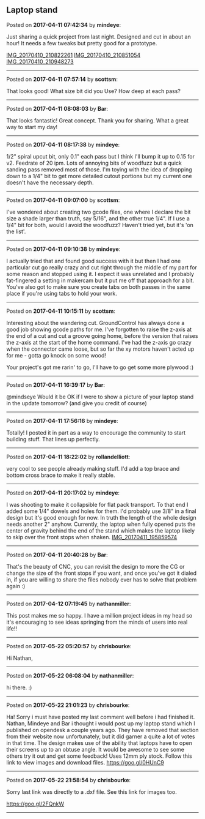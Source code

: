 ## Laptop stand
Posted on **2017-04-11 07:42:34** by **mindeye**:

Just sharing a quick project from last night. Designed and cut in about an hour! It needs a few tweaks but pretty good for a prototype.

 [IMG_20170410_210822261](//muut.com/u/maslowcnc/s3/:maslowcnc:mKD2:img_20170410_210822261.jpg.jpg)  [IMG_20170410_210851054](//muut.com/u/maslowcnc/s3/:maslowcnc:8CXL:img_20170410_210851054.jpg.jpg)  [IMG_20170410_210948273](//muut.com/u/maslowcnc/s3/:maslowcnc:OQxf:img_20170410_210948273.jpg.jpg)

---

Posted on **2017-04-11 07:57:14** by **scottsm**:

That looks good! What size bit did you Use? How deep at each pass?

---

Posted on **2017-04-11 08:08:03** by **Bar**:

That looks fantastic! Great concept. Thank you for sharing. What a great way to start my day!

---

Posted on **2017-04-11 08:17:38** by **mindeye**:

1/2" spiral upcut bit, only 0.1" each pass but I think I'll bump it up to 0.15 for v2. Feedrate of 20 ipm. Lots of annoying bits of woodfuzz but a quick sanding pass removed most of those. I'm toying with the idea of dropping down to a 1/4" bit to get more detailed cutout portions but my current one doesn't have the necessary depth.

---

Posted on **2017-04-11 09:07:00** by **scottsm**:

I've wondered about creating two gcode files, one where I declare the bit size a shade larger than truth, say 5/16", and the other true 1/4". If I use a 1/4" bit for both, would I avoid the woodfuzz? Haven't tried yet, but it's 'on the list'.

---

Posted on **2017-04-11 09:10:38** by **mindeye**:

I actually tried that and found good success with it but then I had one particular cut go really crazy and cut right through the middle of my part for some reason and stopped using it. I expect it was unrelated and I probably fat-fingered a setting in makercam but it put me off that approach for a bit. You've also got to make sure you create tabs on both passes in the same place if you're using tabs to hold your work.

---

Posted on **2017-04-11 10:15:11** by **scottsm**:

Interesting about the wandering cut. GroundControl has always done a good job showing gcode paths for me. I've forgotten to raise the z-axis at the end of a cut and cut a groove going home, before the version that raises the z-axis at the start of the home command. I've had the z-axis go crazy when the connector came loose, but so far the xy motors haven't acted up for me - gotta go knock on some wood!

Your project's got me rarin' to go, I'll have to go get some more plywood :)

---

Posted on **2017-04-11 16:39:17** by **Bar**:

@mindseye Would it be OK if I were to show a picture of your laptop stand in the update tomorrow? (and give you credit of course)

---

Posted on **2017-04-11 17:56:16** by **mindeye**:

Totally! I posted it in part as a way to encourage the community to start building stuff. That lines up perfectly.

---

Posted on **2017-04-11 18:22:02** by **rollandelliott**:

very cool to see people already making stuff. I'd add a top brace and bottom cross brace to make it really stable.

---

Posted on **2017-04-11 20:17:02** by **mindeye**:

I was shooting to make it collapsible for flat pack transport. To that end I added some 1/4" dowels and holes for them. I'd probably use 3/8" in a final design but it's good enough for now. In truth the length of the whole design needs another 2" anyhow. Currently, the laptop when fully opened puts the center of gravity behind the end of the stand which makes the laptop likely to skip over the front stops when shaken. [IMG_20170411_195859574](//muut.com/u/maslowcnc/s3/:maslowcnc:Fhkl:img_20170411_195859574.jpg.jpg)

---

Posted on **2017-04-11 20:40:28** by **Bar**:

That's the beauty of CNC, you can revisit the design to more the CG or change the size of the front stops if you want, and once you've got it dialed in, if you are willing to share the files nobody ever has to solve that problem again :)

---

Posted on **2017-04-12 07:19:45** by **nathanmiller**:

This post makes me so happy. I have a million project ideas in my head so it's encouraging to see ideas springing from the minds of users into real life!!

---

Posted on **2017-05-22 05:20:57** by **chrisbourke**:

Hi Nathan,

---

Posted on **2017-05-22 06:08:04** by **nathanmiller**:

hi there. :)

---

Posted on **2017-05-22 21:01:23** by **chrisbourke**:

Ha! Sorry i must have posted my last comment well before i had finished it. Nathan, Mindeye and Bar i thought i would post up my laptop stand which I published on opendesk a couple years ago. They have removed that section from their website now unfortunately, but it did garner a quite a lot of votes in that time. The design makes use of the ability that laptops have to open their screens up to an obtuse angle. It would be awesome to see some others try it out and get some feedback! Uses 12mm ply stock. Follow this link to view images and download files. https://goo.gl/0HUnC9

---

Posted on **2017-05-22 21:58:54** by **chrisbourke**:

Sorry last link was directly to a .dxf file. See this link for images too. 

https://goo.gl/2FQnkW

---

